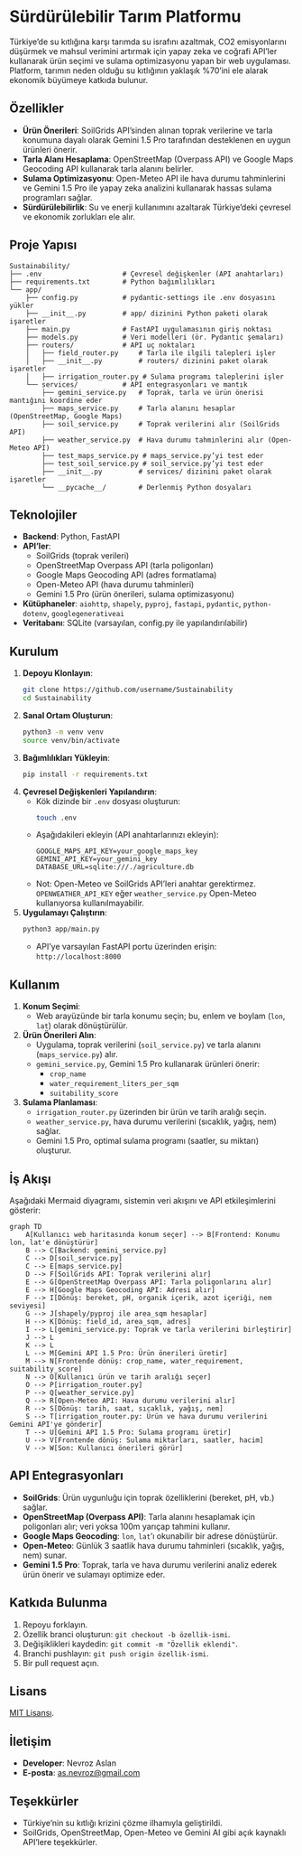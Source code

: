 # Sürdürülebilir Tarım Platformu

Türkiye’de su kıtlığına karşı tarımda su israfını azaltmak, CO2 emisyonlarını düşürmek ve mahsul verimini artırmak için yapay zeka ve coğrafi API’ler kullanarak ürün seçimi ve sulama optimizasyonu yapan bir web uygulaması. Platform, tarımın neden olduğu su kıtlığının yaklaşık %70’ini ele alarak ekonomik büyümeye katkıda bulunur.

## Özellikler
- **Ürün Önerileri**: SoilGrids API’sinden alınan toprak verilerine ve tarla konumuna dayalı olarak Gemini 1.5 Pro tarafından desteklenen en uygun ürünleri önerir.
- **Tarla Alanı Hesaplama**: OpenStreetMap (Overpass API) ve Google Maps Geocoding API kullanarak tarla alanını belirler.
- **Sulama Optimizasyonu**: Open-Meteo API ile hava durumu tahminlerini ve Gemini 1.5 Pro ile yapay zeka analizini kullanarak hassas sulama programları sağlar.
- **Sürdürülebilirlik**: Su ve enerji kullanımını azaltarak Türkiye’deki çevresel ve ekonomik zorlukları ele alır.

## Proje Yapısı
```
Sustainability/
├── .env                    # Çevresel değişkenler (API anahtarları)
├── requirements.txt        # Python bağımlılıkları
└── app/
    ├── config.py           # pydantic-settings ile .env dosyasını yükler
    ├── __init__.py         # app/ dizinini Python paketi olarak işaretler
    ├── main.py             # FastAPI uygulamasının giriş noktası
    ├── models.py           # Veri modelleri (ör. Pydantic şemaları)
    ├── routers/            # API uç noktaları
    │   ├── field_router.py     # Tarla ile ilgili talepleri işler
    │   ├── __init__.py         # routers/ dizinini paket olarak işaretler
    │   ├── irrigation_router.py # Sulama programı taleplerini işler
    └── services/           # API entegrasyonları ve mantık
        ├── gemini_service.py   # Toprak, tarla ve ürün önerisi mantığını koordine eder
        ├── maps_service.py     # Tarla alanını hesaplar (OpenStreetMap, Google Maps)
        ├── soil_service.py     # Toprak verilerini alır (SoilGrids API)
        ├── weather_service.py  # Hava durumu tahminlerini alır (Open-Meteo API)
        ├── test_maps_service.py # maps_service.py’yi test eder
        ├── test_soil_service.py # soil_service.py’yi test eder
        ├── __init__.py         # services/ dizinini paket olarak işaretler
        └── __pycache__/        # Derlenmiş Python dosyaları
```

## Teknolojiler
- **Backend**: Python, FastAPI
- **API’ler**:
  - SoilGrids (toprak verileri)
  - OpenStreetMap Overpass API (tarla poligonları)
  - Google Maps Geocoding API (adres formatlama)
  - Open-Meteo API (hava durumu tahminleri)
  - Gemini 1.5 Pro (ürün önerileri, sulama optimizasyonu)
- **Kütüphaneler**: `aiohttp`, `shapely`, `pyproj`, `fastapi`, `pydantic`, `python-dotenv`, `googlegenerativeai`
- **Veritabanı**: SQLite (varsayılan, config.py ile yapılandırılabilir)

## Kurulum
1. **Depoyu Klonlayın**:
   ```bash
   git clone https://github.com/username/Sustainability
   cd Sustainability
   ```
2. **Sanal Ortam Oluşturun**:
   ```bash
   python3 -m venv venv
   source venv/bin/activate
   ```
3. **Bağımlılıkları Yükleyin**:
   ```bash
   pip install -r requirements.txt
   ```
4. **Çevresel Değişkenleri Yapılandırın**:
   - Kök dizinde bir `.env` dosyası oluşturun:
     ```bash
     touch .env
     ```
   - Aşağıdakileri ekleyin (API anahtarlarınızı ekleyin):
     ```
     GOOGLE_MAPS_API_KEY=your_google_maps_key
     GEMINI_API_KEY=your_gemini_key
     DATABASE_URL=sqlite:///./agriculture.db
     ```
   - Not: Open-Meteo ve SoilGrids API’leri anahtar gerektirmez. `OPENWEATHER_API_KEY` eğer `weather_service.py` Open-Meteo kullanıyorsa kullanılmayabilir.
5. **Uygulamayı Çalıştırın**:
   ```bash
   python3 app/main.py
   ```
   - API’ye varsayılan FastAPI portu üzerinden erişin: `http://localhost:8000`

## Kullanım
1. **Konum Seçimi**:
   - Web arayüzünde bir tarla konumu seçin; bu, enlem ve boylam (`lon`, `lat`) olarak dönüştürülür.
2. **Ürün Önerileri Alın**:
   - Uygulama, toprak verilerini (`soil_service.py`) ve tarla alanını (`maps_service.py`) alır.
   - `gemini_service.py`, Gemini 1.5 Pro kullanarak ürünleri önerir:
     - `crop_name`
     - `water_requirement_liters_per_sqm`
     - `suitability_score`
3. **Sulama Planlaması**:
   - `irrigation_router.py` üzerinden bir ürün ve tarih aralığı seçin.
   - `weather_service.py`, hava durumu verilerini (sıcaklık, yağış, nem) sağlar.
   - Gemini 1.5 Pro, optimal sulama programı (saatler, su miktarı) oluşturur.

## İş Akışı
Aşağıdaki Mermaid diyagramı, sistemin veri akışını ve API etkileşimlerini gösterir:

```mermaid
graph TD
    A[Kullanıcı web haritasında konum seçer] --> B[Frontend: Konumu lon, lat'e dönüştürür]
    B --> C[Backend: gemini_service.py]
    C --> D[soil_service.py]
    C --> E[maps_service.py]
    D --> F[SoilGrids API: Toprak verilerini alır]
    E --> G[OpenStreetMap Overpass API: Tarla poligonlarını alır]
    E --> H[Google Maps Geocoding API: Adresi alır]
    F --> I[Dönüş: bereket, pH, organik içerik, azot içeriği, nem seviyesi]
    G --> J[shapely/pyproj ile area_sqm hesaplar]
    H --> K[Dönüş: field_id, area_sqm, adres]
    I --> L[gemini_service.py: Toprak ve tarla verilerini birleştirir]
    J --> L
    K --> L
    L --> M[Gemini API 1.5 Pro: Ürün önerileri üretir]
    M --> N[Frontende dönüş: crop_name, water_requirement, suitability_score]
    N --> O[Kullanıcı ürün ve tarih aralığı seçer]
    O --> P[irrigation_router.py]
    P --> Q[weather_service.py]
    Q --> R[Open-Meteo API: Hava durumu verilerini alır]
    R --> S[Dönüş: tarih, saat, sıcaklık, yağış, nem]
    S --> T[irrigation_router.py: Ürün ve hava durumu verilerini Gemini API'ye gönderir]
    T --> U[Gemini API 1.5 Pro: Sulama programı üretir]
    U --> V[Frontende dönüş: Sulama miktarları, saatler, hacim]
    V --> W[Son: Kullanıcı önerileri görür]
```

## API Entegrasyonları
- **SoilGrids**: Ürün uygunluğu için toprak özelliklerini (bereket, pH, vb.) sağlar.
- **OpenStreetMap (Overpass API)**: Tarla alanını hesaplamak için poligonları alır; veri yoksa 100m yarıçap tahmini kullanır.
- **Google Maps Geocoding**: `lon`, `lat`’ı okunabilir bir adrese dönüştürür.
- **Open-Meteo**: Günlük 3 saatlik hava durumu tahminleri (sıcaklık, yağış, nem) sunar.
- **Gemini 1.5 Pro**: Toprak, tarla ve hava durumu verilerini analiz ederek ürün önerir ve sulamayı optimize eder.

## Katkıda Bulunma
1. Repoyu forklayın.
2. Özellik branci oluşturun: `git checkout -b özellik-ismi`.
3. Değişiklikleri kaydedin: `git commit -m "Özellik eklendi"`.
4. Branchi pushlayın: `git push origin özellik-ismi`.
5. Bir pull request açın.

## Lisans
[MIT Lisansı](LICENSE).

## İletişim
- **Developer**: Nevroz Aslan
- **E-posta**: as.nevroz@gmail.com

## Teşekkürler
- Türkiye’nin su kıtlığı krizini çözme ilhamıyla geliştirildi.
- SoilGrids, OpenStreetMap, Open-Meteo ve Gemini AI gibi açık kaynaklı API’lere teşekkürler.

